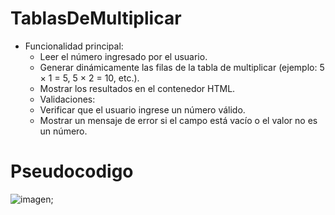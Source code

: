 # TablasDeMultiplicar

- Funcionalidad principal:
  - Leer el número ingresado por el usuario.
  - Generar dinámicamente las filas de la tabla de multiplicar (ejemplo: 5 × 1 = 5, 5 × 2 = 10, etc.).
  - Mostrar los resultados en el contenedor HTML.
  - Validaciones:
  - Verificar que el usuario ingrese un número válido.
  - Mostrar un mensaje de error si el campo está vacío o el valor no es un número.

# Pseudocodigo

![imagen](https://i.imgur.com/I38s3S5.png);
